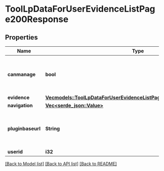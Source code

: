 # ToolLpDataForUserEvidenceListPage200Response

## Properties

Name | Type | Description | Notes
------------ | ------------- | ------------- | -------------
**canmanage** | **bool** | Can the current user manage the user's evidence | [default to null]
**evidence** | [**Vec<models::ToolLpDataForUserEvidenceListPage200ResponseEvidenceInner>**](tool_lp_data_for_user_evidence_list_page_200_response_evidence_inner.md) |  | 
**navigation** | [**Vec<serde_json::Value>**](serde_json::Value.md) |  | 
**pluginbaseurl** | **String** | Url to the tool_lp plugin folder on this Moodle site | 
**userid** | **i32** | The user ID | 

[[Back to Model list]](../README.md#documentation-for-models) [[Back to API list]](../README.md#documentation-for-api-endpoints) [[Back to README]](../README.md)


